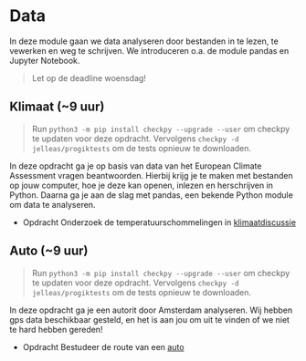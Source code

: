 # Data

In deze module gaan we data analyseren door bestanden in te lezen, te vewerken en weg te schrijven. We introduceren o.a. de module pandas en Jupyter Notebook.

> Let op de deadline woensdag!

## Klimaat (~9 uur)

> Run `python3 -m pip install checkpy --upgrade --user` om checkpy te updaten voor deze opdracht. Vervolgens `checkpy -d jelleas/progiktests` om de tests opnieuw te downloaden.

In deze opdracht ga je op basis van data van het European Climate Assessment vragen beantwoorden. Hierbij krijg je te maken met bestanden op jouw computer, hoe je deze kan openen, inlezen en herschrijven in Python. Daarna ga je aan de slag met pandas, een bekende Python module om data te analyseren.

* <span class="label label-primary">Opdracht</span> Onderzoek de temperatuurschommelingen in [klimaatdiscussie](/problems/data-klimaat)

## Auto (~9 uur)

> Run `python3 -m pip install checkpy --upgrade --user` om checkpy te updaten voor deze opdracht. Vervolgens `checkpy -d jelleas/progiktests` om de tests opnieuw te downloaden.

In deze opdracht ga je een autorit door Amsterdam analyseren. Wij hebben gps data beschikbaar gesteld, en het is aan jou om uit te vinden of we niet te hard hebben gereden!

* <span class="label label-primary">Opdracht</span> Bestudeer de route van een [auto](/problems/data-auto)
